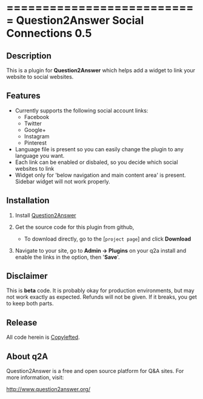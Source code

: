 ===========================
Question2Answer Social Connections 0.5
===========================

Description
-----------
This is a plugin for **Question2Answer** which helps add a widget to link your website to social websites. 

Features
--------
- Currently supports the following social account links:
  - Facebook
  - Twitter
  - Google+
  - Instagram
  - Pinterest
- Language file is present so you can easily change the plugin to any language you want.
- Each link can be enabled or disbaled, so you decide which social websites to link
- Widget only for 'below navigation and main content area' is present. Sidebar widget will not work properly.

Installation
------------
1. Install [Question2Answer]
1. Get the source code for this plugin from github,
   - To download directly, go to the [`project page`] and click **Download**

1. Navigate to your site, go to **Admin -> Plugins** on your q2a install and enable the links in the option, then '**Save**'.

Disclaimer
----------
This is **beta** code.  It is probably okay for production environments, but may not work exactly as expected.  Refunds will not be given.  If it breaks, you get to keep both parts.

Release
-------
All code herein is [Copylefted].

About q2A
---------
Question2Answer is a free and open source platform for Q&A sites. For more information, visit:

http://www.question2answer.org/


[Copylefted]: http://en.wikipedia.org/wiki/Copyleft
['project page']: https://github.com/gurjyot/Social-Connections
[Question2Answer]: http://www.question2answer.org/install.php
